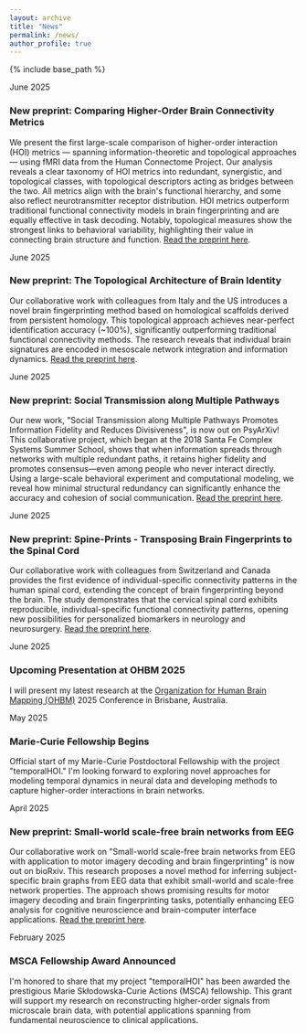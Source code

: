 ```yaml
---
layout: archive
title: "News"
permalink: /news/
author_profile: true
---
```


{% include base_path %}

<div class="news-item">
  <p class="date">June 2025</p>
  <h3>New preprint: Comparing Higher-Order Brain Connectivity Metrics</h3>
  <p>We present the first large-scale comparison of higher-order interaction (HOI) metrics — spanning information-theoretic and topological approaches — using fMRI data from the Human Connectome Project. Our analysis reveals a clear taxonomy of HOI metrics into redundant, synergistic, and topological classes, with topological descriptors acting as bridges between the two. All metrics align with the brain's functional hierarchy, and some also reflect neurotransmitter receptor distribution. HOI metrics outperform traditional functional connectivity models in brain fingerprinting and are equally effective in task decoding. Notably, topological measures show the strongest links to behavioral variability, highlighting their value in connecting brain structure and function. <a href="https://www.biorxiv.org/content/10.1101/2025.06.24.661306v1" target="_blank">Read the preprint here</a>.</p>
</div>

<div class="news-item">
  <p class="date">June 2025</p>
  <h3>New preprint: The Topological Architecture of Brain Identity</h3>
  <p>Our collaborative work with colleagues from Italy and the US introduces a novel brain fingerprinting method based on homological scaffolds derived from persistent homology. This topological approach achieves near-perfect identification accuracy (~100%), significantly outperforming traditional functional connectivity methods. The research reveals that individual brain signatures are encoded in mesoscale network integration and information dynamics. <a href="https://www.biorxiv.org/content/early/2025/06/21/2025.06.20.660792.full.pdf" target="_blank">Read the preprint here</a>.</p>
</div>

<div class="news-item">
  <p class="date">June 2025</p>
  <h3>New preprint: Social Transmission along Multiple Pathways</h3>
  <p>Our new work, "Social Transmission along Multiple Pathways Promotes Information Fidelity and Reduces Divisiveness", is now out on PsyArXiv! This collaborative project, which began at the 2018 Santa Fe Complex Systems Summer School, shows that when information spreads through networks with multiple redundant paths, it retains higher fidelity and promotes consensus—even among people who never interact directly. Using a large-scale behavioral experiment and computational modeling, we reveal how minimal structural redundancy can significantly enhance the accuracy and cohesion of social communication. <a href="https://osf.io/dg8zj_v1" target="_blank">Read the preprint here</a>.</p>
</div>

<div class="news-item">
  <p class="date">June 2025</p>
  <h3>New preprint: Spine-Prints - Transposing Brain Fingerprints to the Spinal Cord</h3>
  <p>Our collaborative work with colleagues from Switzerland and Canada provides the first evidence of individual-specific connectivity patterns in the human spinal cord, extending the concept of brain fingerprinting beyond the brain. The study demonstrates that the cervical spinal cord exhibits reproducible, individual-specific functional connectivity patterns, opening new possibilities for personalized biomarkers in neurology and neurosurgery. <a href="https://www.biorxiv.org/content/early/2025/06/02/2025.05.30.656545.full.pdf" target="_blank">Read the preprint here</a>.</p>
</div>

<div class="news-item">
  <p class="date">June 2025</p>
  <h3>Upcoming Presentation at OHBM 2025</h3>
  <p>I will present my latest research at the <a href="https://www.humanbrainmapping.org/" target="_blank">Organization for Human Brain Mapping (OHBM)</a> 2025 Conference in Brisbane, Australia.</p>
</div>

<div class="news-item">
  <p class="date">May 2025</p>
  <h3>Marie-Curie Fellowship Begins</h3>
  <p>Official start of my Marie-Curie Postdoctoral Fellowship with the project "temporalHOI." I'm looking forward to exploring novel approaches for modeling temporal dynamics in neural data and developing methods to capture higher-order interactions in brain networks.</p>
</div>

<div class="news-item">
  <p class="date">April 2025</p>
  <h3>New preprint: Small-world scale-free brain networks from EEG</h3>
  <p>Our collaborative work on "Small-world scale-free brain networks from EEG with application to motor imagery decoding and brain fingerprinting" is now out on bioRxiv. This research proposes a novel method for inferring subject-specific brain graphs from EEG data that exhibit small-world and scale-free network properties. The approach shows promising results for motor imagery decoding and brain fingerprinting tasks, potentially enhancing EEG analysis for cognitive neuroscience and brain-computer interface applications. <a href="https://www.biorxiv.org/content/early/2025/05/28/2025.04.17.649421.full.pdf" target="_blank">Read the preprint here</a>.</p>
</div>

<div class="news-item">
  <p class="date">February 2025</p>
  <h3>MSCA Fellowship Award Announced</h3>
  <p>I'm honored to share that my project "temporalHOI" has been awarded the prestigious Marie Skłodowska-Curie Actions (MSCA) fellowship. This grant will support my research on reconstructing higher-order signals from microscale brain data, with potential applications spanning from fundamental neuroscience to clinical applications.</p>
</div>
